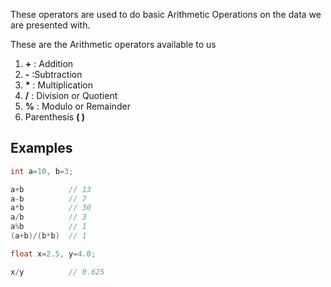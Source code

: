 These operators are used to do basic Arithmetic Operations on the data we are presented with.

These are the Arithmetic operators available to us
1. **+** : Addition
2. **-** :Subtraction
3. **\*** : Multiplication
4. **\/** : Division or Quotient
5. **%** : Modulo or Remainder
6. Parenthesis **( )**

## Examples
```c
int a=10, b=3;

a+b          // 13
a-b          // 7
a*b          // 30
a/b          // 3
a%b          // 1
(a+b)/(b*b)  // 1

float x=2.5, y=4.0;

x/y          // 0.625
```
